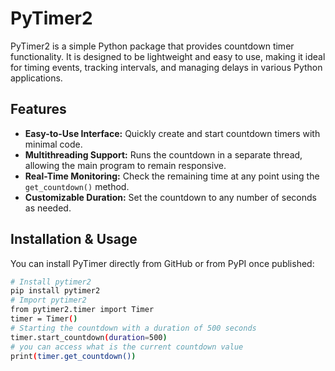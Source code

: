 # PyTimer2

PyTimer2 is a simple Python package that provides countdown timer functionality. It is designed to be lightweight and easy to use, making it ideal for timing events, tracking intervals, and managing delays in various Python applications.

## Features

- **Easy-to-Use Interface:** Quickly create and start countdown timers with minimal code.
- **Multithreading Support:** Runs the countdown in a separate thread, allowing the main program to remain responsive.
- **Real-Time Monitoring:** Check the remaining time at any point using the `get_countdown()` method.
- **Customizable Duration:** Set the countdown to any number of seconds as needed.

## Installation & Usage

You can install PyTimer directly from GitHub or from PyPI once published:

```bash
# Install pytimer2
pip install pytimer2
# Import pytimer2
from pytimer2.timer import Timer
timer = Timer()
# Starting the countdown with a duration of 500 seconds
timer.start_countdown(duration=500)
# you can access what is the current countdown value 
print(timer.get_countdown())



